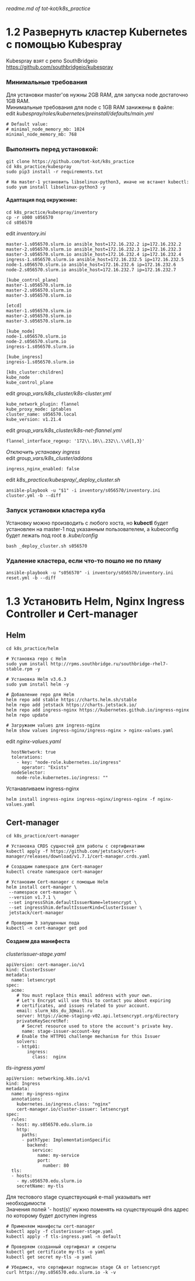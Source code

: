 *readme.md of tot-kot/k8s_practice*  
# 1.2 Развернуть кластер Kubernetes с помощью Kubespray
Kubespray взят с репо SouthBridgeio https://github.com/southbridgeio/kubespray  
### Минимальные требования
Для установки master'ов нужны 2GB RAM, для запуска node достаточно 1GB RAM.  
Минимальные требования для node с 1GB RAM занижены в файле:  
edit *kubespray/roles/kubernetes/preinstall/defaults/main.yml*
```
# Default value:
# minimal_node_memory_mb: 1024
minimal_node_memory_mb: 768
```

### Выполнить перед установкой:
```
git clone https://github.com/tot-kot/k8s_practice
cd k8s_practice/kubespray
sudo pip3 install -r requirements.txt

# На master-1 установить libselinux-python3, иначе не встанет kubectl:
sudo yum install libselinux-python3 -y
```

#### Адаптация под окружение:
```
cd k8s_practice/kubespray/inventory
cp -r s000 s056570
cd s056570
```

edit *inventory.ini*
```
master-1.s056570.slurm.io ansible_host=172.16.232.2 ip=172.16.232.2
master-2.s056570.slurm.io ansible_host=172.16.232.3 ip=172.16.232.3
master-3.s056570.slurm.io ansible_host=172.16.232.4 ip=172.16.232.4
ingress-1.s056570.slurm.io ansible_host=172.16.232.5 ip=172.16.232.5
node-1.s056570.slurm.io ansible_host=172.16.232.6 ip=172.16.232.6
node-2.s056570.slurm.io ansible_host=172.16.232.7 ip=172.16.232.7

[kube_control_plane]
master-1.s056570.slurm.io
master-2.s056570.slurm.io
master-3.s056570.slurm.io

[etcd]
master-1.s056570.slurm.io
master-2.s056570.slurm.io
master-3.s056570.slurm.io

[kube_node]
node-1.s056570.slurm.io
node-2.s056570.slurm.io
ingress-1.s056570.slurm.io

[kube_ingress]
ingress-1.s056570.slurm.io

[k8s_cluster:children]
kube_node
kube_control_plane
```

edit *group_vars/k8s_cluster/k8s-cluster.yml*
```
kube_network_plugin: flannel
kube_proxy_mode: iptables
cluster_name: s056570.local
kube_version: v1.21.4
```

edit *group_vars/k8s_cluster/k8s-net-flannel.yml*
```
flannel_interface_regexp: '172\\.16\\.232\\.\\d{1,3}'
```

*Отключить установку ingress*  
edit *group_vars/k8s_cluster/addons*
```
ingress_nginx_enabled: false
```

edit *k8s_practice/kubespray/_deploy_cluster.sh*
```
ansible-playbook -u "$1" -i inventory/s056570/inventory.ini cluster.yml -b --diff
```

### Запуск установки кластера куба
Установку можно производить с любого хоста, но **kubectl** будет установлен на master-1 под указанным пользователем, а kubeconfig будет лежать под root в *.kube/config*
```
bash _deploy_cluster.sh s056570
```

### Удаление кластера, если что-то пошло не по плану
```
ansible-playbook -u "s056570" -i inventory/s056570/inventory.ini reset.yml -b --diff
```

# 1.3 Установить Helm, Nginx Ingress Controller и Cert-manager
## Helm
```
cd k8s_practice/helm

# Установка repo с Helm
sudo yum install http://rpms.southbridge.ru/southbridge-rhel7-stable.rpm -y

# Установка Helm v3.6.3
sudo yum install helm -y

# Добавление repo для Helm
helm repo add stable https://charts.helm.sh/stable
helm repo add jetstack https://charts.jetstack.io/
helm repo add ingress-nginx https://kubernetes.github.io/ingress-nginx
helm repo update

# Загружаем values для ingress-nginx
helm show values ingress-nginx/ingress-nginx > nginx-values.yaml
```

edit *nginx-values.yaml*
```
  hostNetwork: true
  tolerations:
    - key: "node-role.kubernetes.io/ingress"
      operator: "Exists"
  nodeSelector:
    node-role.kubernetes.io/ingress: ""
```

Устанавливаем ingress-nginx 
```
helm install ingress-nginx ingress-nginx/ingress-nginx -f nginx-values.yaml
```

## Cert-manager
```
cd k8s_practice/cert-manager

# Установка CRDS сущностей для работы с сертификатами
kubectl apply -f https://github.com/jetstack/cert-manager/releases/download/v1.7.1/cert-manager.crds.yaml

# Создадим namespace для Cert-manager
kubectl create namespace cert-manager

# Установим Cert-manager с помощью Helm
helm install cert-manager \
 --namespace cert-manager \
 --version v1.7.1 \
 --set ingressShim.defaultIssuerName=letsencrypt \
 --set ingressShim.defaultIssuerKind=ClusterIssuer \
 jetstack/cert-manager

# Проверим 3 запущенных пода
kubectl -n cert-manager get pod
```
#### Создаем два манифеста
*clusterissuer-stage.yaml*
```
apiVersion: cert-manager.io/v1
kind: ClusterIssuer
metadata:
  name: letsencrypt
spec:
  acme:
    # You must replace this email address with your own.
    # Let's Encrypt will use this to contact you about expiring
    # certificates, and issues related to your account.
    email: slurm_k8s_du_3@mail.ru
    server: https://acme-staging-v02.api.letsencrypt.org/directory
    privateKeySecretRef:
      # Secret resource used to store the account's private key.
      name: stage-issuer-account-key
    # Enable the HTTP01 challenge mechanism for this Issuer
    solvers:
    - http01:
        ingress:
          class:  nginx
```
*tls-ingress.yaml*
```
apiVersion: networking.k8s.io/v1
kind: Ingress
metadata:
  name: my-ingress-nginx
  annotations:
    kubernetes.io/ingress.class: "nginx"
    cert-manager.io/cluster-issuer: letsencrypt
spec:
  rules:
  - host: my.s056570.edu.slurm.io
    http:
      paths:
      - pathType: ImplementationSpecific
        backend:
          service:
            name: my-service
            port:
              number: 80
  tls:
  - hosts:
    - my.s056570.edu.slurm.io
    secretName: my-tls
```
Для тестового stage существующий e-mail указывать нет необходимости  
Значения полей '- host(s)' нужно поменять на существующий dns адрес по которому будет доступен ingress

```
# Применяем манифесты cert-manager
kubectl apply -f clusterissuer-stage.yaml
kubectl apply -f tls-ingress.yaml -n default

# Проверяем созданный сертификат и секреты
kubectl get certificate my-tls -o yaml
kubectl get secret my-tls -o yaml

# Убедимся, что сертификат подписан stage CA от letsencrypt
curl https://my.s056570.edu.slurm.io -k -v
```